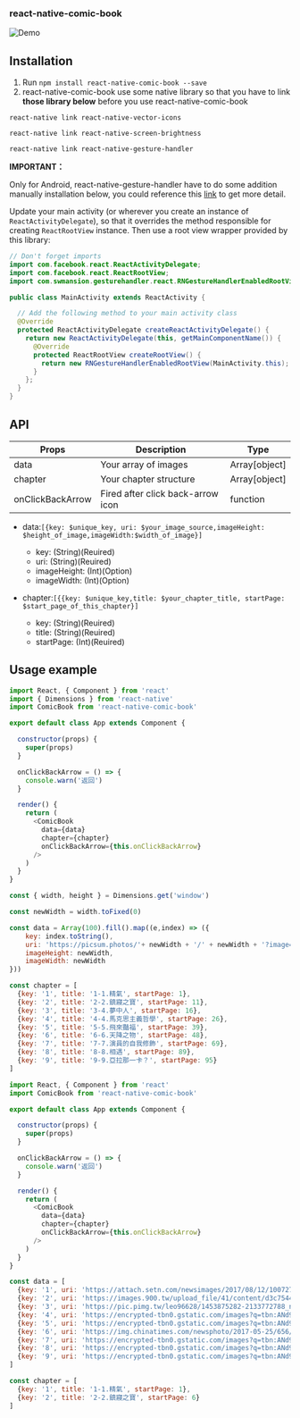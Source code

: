 ### react-native-comic-book
![Demo](https://photos.google.com/share/AF1QipOoiSlqVNNzjTSTLKQ-Za2kVLGapkA9LACcmqmLzAgN7_JREJzlr8vztQfOq37RMQ/photo/AF1QipNYfTMeiW1EAK6gZXqD1XC3fv909CgB05HfIp-q?key=ZVRzRFVBSHpEYzFkZUw0N0R6RWlXQnpxMEFDUTRn)

## Installation
1. Run `npm install react-native-comic-book --save`
2. react-native-comic-book use some native library so that you have to link **those library below** before you use react-native-comic-book

`react-native link react-native-vector-icons`

`react-native link react-native-screen-brightness`

`react-native link react-native-gesture-handler`

**IMPORTANT：**

Only for Android, react-native-gesture-handler have to do some addition manually installation below, you could reference this [link](https://github.com/kmagiera/react-native-gesture-handler) to get more detail.

Update your main activity (or wherever you create an instance of `ReactActivityDelegate`), so that it overrides the method responsible for creating `ReactRootView` instance. Then use a root view wrapper provided by this library:
```java
// Don't forget imports
import com.facebook.react.ReactActivityDelegate;
import com.facebook.react.ReactRootView;
import com.swmansion.gesturehandler.react.RNGestureHandlerEnabledRootView;

public class MainActivity extends ReactActivity {

  // Add the following method to your main activity class
  @Override
  protected ReactActivityDelegate createReactActivityDelegate() {
    return new ReactActivityDelegate(this, getMainComponentName()) {
      @Override
      protected ReactRootView createRootView() {
        return new RNGestureHandlerEnabledRootView(MainActivity.this);
      }
    };
  }
}
```
## API

 Props | Description | Type 
------ | ------ | ------
data | Your array of images |Array[object]
chapter | Your chapter structure |Array[object]
onClickBackArrow | Fired after click back-arrow icon|function

- data:`[{key: $unique_key, uri: $your_image_source,imageHeight: $height_of_image,imageWidth:$width_of_image}]`
	- key: (String)(Reuired)
	- uri: (String)(Reuired)
	- imageHeight: (Int)(Option)
	- imageWidth: (Int)(Option)

- chapter:`[{{key: $unique_key,title: $your_chapter_title, startPage: $start_page_of_this_chapter}]`
	- key: (String)(Reuired)
	- title: (String)(Reuired)
	- startPage: (Int)(Reuired)
	 
## Usage example

```Javascript
import React, { Component } from 'react'
import { Dimensions } from 'react-native'
import ComicBook from 'react-native-comic-book'

export default class App extends Component {

  constructor(props) {
    super(props)
  }

  onClickBackArrow = () => {
    console.warn('返回')
  }

  render() {
    return (
      <ComicBook
        data={data}
        chapter={chapter}
        onClickBackArrow={this.onClickBackArrow}
      />
    )
  }
}

const { width, height } = Dimensions.get('window')

const newWidth = width.toFixed(0)

const data = Array(100).fill().map((e,index) => ({ 
	key: index.toString(),
	uri: 'https://picsum.photos/'+ newWidth + '/' + newWidth + '?image=' + index,
	imageHeight: newWidth,
	imageWidth: newWidth
}))

const chapter = [
  {key: '1', title: '1-1.精氣', startPage: 1},
  {key: '2', title: '2-2.鎮寢之寶', startPage: 11},
  {key: '3', title: '3-4.夢中人', startPage: 16},
  {key: '4', title: '4-4.馬克思主義哲學', startPage: 26},
  {key: '5', title: '5-5.飛來豔福', startPage: 39},
  {key: '6', title: '6-6.天降之物', startPage: 48},
  {key: '7', title: '7-7.演員的自我修飾', startPage: 69},
  {key: '8', title: '8-8.相遇', startPage: 89},
  {key: '9', title: '9-9.亞拉那一卡？', startPage: 95}
]
```

```javascript
import React, { Component } from 'react'
import ComicBook from 'react-native-comic-book'

export default class App extends Component {

  constructor(props) {
    super(props)
  }

  onClickBackArrow = () => {
    console.warn('返回')
  }

  render() {
    return (
      <ComicBook
        data={data}
        chapter={chapter}
        onClickBackArrow={this.onClickBackArrow}
      />
    )
  }
}

const data = [
  {key: '1', uri: 'https://attach.setn.com/newsimages/2017/08/12/1007275-XXL.jpg'},
  {key: '2', uri: 'https://images.900.tw/upload_file/41/content/d3c75448-590a-564b-7a69-48efdd127efc.png'},
  {key: '3', uri: 'https://pic.pimg.tw/leo96628/1453875282-2133772788_n.jpg?v=1453875697'},
  {key: '4', uri: 'https://encrypted-tbn0.gstatic.com/images?q=tbn:ANd9GcQCuHPWyQMdppcxHtB4t-1sfjjcaxsFZ83jrgrHeCieuAy16PFDjA'},
  {key: '5', uri: 'https://encrypted-tbn0.gstatic.com/images?q=tbn:ANd9GcSFOCawkKUoECSPBmrdaUQkSzcAyzAtTtqrip5OPO6xfNGYYBEb'},
  {key: '6', uri: 'https://img.chinatimes.com/newsphoto/2017-05-25/656/a19a00_p_02_02.jpg'},
  {key: '7', uri: 'https://encrypted-tbn0.gstatic.com/images?q=tbn:ANd9GcR0mIVh-vZL8YX7XK9OBGSfxQS5_-6aI0kksUDIRkfD4_56QQOKSw'},
  {key: '8', uri: 'https://encrypted-tbn0.gstatic.com/images?q=tbn:ANd9GcRRXjGshChW7BLaqJ0QYVMHkUufM5udR1w8uD-yEjiGhpJK5-Rs'},
  {key: '9', uri: 'https://encrypted-tbn0.gstatic.com/images?q=tbn:ANd9GcT8eo8HBDp121_uEyFArtVhuUbgc3lHg1aeYUUGAbFIZsn9inWO'}
]

const chapter = [
  {key: '1', title: '1-1.精氣', startPage: 1},
  {key: '2', title: '2-2.鎮寢之寶', startPage: 6}
]
```